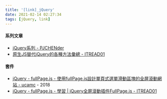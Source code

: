 ```yaml
---
title: '[link]_jQuery'
date: 2021-02-14 02:27:34
tags: [jQuery, link]
---
```


#### 系列文章
  - [jQuery系列 - PJCHENder](https://pjchender.blogspot.com/p/blog-page_18.html)
  - [原生JS替代jQuery的各種方法彙總 - ITREAD01](https://www.itread01.com/content/1542724273.html)

<!-- more -->

#### 套件
  - [jQuery - fullPage.js - 使用fullPage.js設計單頁式選單滑動區塊的全屏滾動網站 - ucamc](https://www.ucamc.com/e-learning/javascript/298-fullpage-js%E5%96%AE%E9%A0%81%E5%BC%8F%E9%81%B8%E5%96%AE%E6%BB%91%E5%8B%95%E5%8D%80%E5%A1%8A%E7%9A%84%E5%85%A8%E5%B1%8F%E6%BB%BE%E5%8B%95%E7%B6%B2%E7%AB%99) - 2018
  - [jQuery - fullPage.js - 學習 | jQuery全屏滾動插件FullPage.js - ITREAD01](https://www.itread01.com/content/1520158803.html)